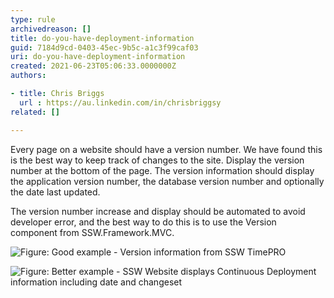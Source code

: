 ```yaml
---
type: rule
archivedreason: []
title: do-you-have-deployment-information
guid: 7184d9cd-0403-45ec-9b5c-a1c3f99caf03
uri: do-you-have-deployment-information
created: 2021-06-23T05:06:33.0000000Z
authors: 

- title: Chris Briggs
  url : https://au.linkedin.com/in/chrisbriggsy
related: []

---
```


<!--endintro-->

Every page on a website should have a version number. We have found this is the best way to keep track of changes to the site. Display the version number at the bottom of the page. The version information should display the application version number, the database version number and optionally the date last updated.

The version number increase and display should be automated to avoid developer error, and the best way to do this is to use the Version component from SSW.Framework.MVC.

![<strong>Figure: Good example - Version information from SSW TimePRO</strong>](https://user-images.githubusercontent.com/86330564/123016650-6ee40500-d40e-11eb-9b2a-baf287e9afa6.png)



![<strong>Figure: Better example - SSW Website displays Continuous Deployment information including date and changeset</strong>](https://user-images.githubusercontent.com/86330564/123016707-8de29700-d40e-11eb-81cb-3b1e3da18cae.png)



